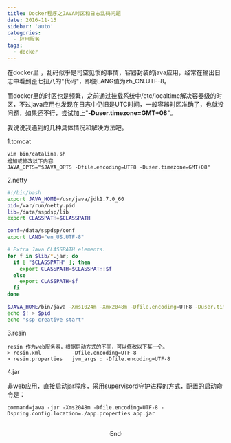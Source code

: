 ```yaml
---
title: Docker程序之JAVA时区和日志乱码问题
date: 2016-11-15
sidebar: 'auto'
categories:
  - 应用服务
tags:
  - docker
---
```


在docker里 ，乱码似乎是司空见惯的事情，容器封装的java应用，经常在输出日志中看到歪七扭八的"代码"，即便LANG值为zh\_CN.UTF-8。

而docker里的时区也是频繁，之前通过挂载系统中/etc/localtime解决容器级的时区，不过java应用也发现在日志中仍旧是UTC时间，一般容器时区准确了，也就没问题，如果还不行，尝试加上"**\-Duser.timezone=GMT+08**"。

我说说我遇到的几种具体情况和解决方法吧。

1.tomcat

```
vim bin/catalina.sh
增加或修改以下内容
JAVA_OPTS="$JAVA_OPTS -Dfile.encoding=UTF8 -Duser.timezone=GMT+08"
```

2.netty

```bash
#!/bin/bash
export JAVA_HOME=/usr/java/jdk1.7.0_60
pid=/var/run/netty.pid
lib=/data/sspdsp/lib
export CLASSPATH=$CLASSPATH

conf=/data/sspdsp/conf
export LANG="en_US.UTF-8"

# Extra Java CLASSPATH elements. 
for f in $lib/*.jar; do
  if [ "$CLASSPATH" ]; then
    export CLASSPATH=$CLASSPATH:$f
  else
    export CLASSPATH=$f
  fi
done

$JAVA_HOME/bin/java -Xms1024m -Xmx2048m -Dfile.encoding=UTF8 -Duser.timezone=GMT+08 -cp $CLASSPATH com.emar.ssp.SspServer /data/sspdsp/conf/config.properties 200 &
echo $! > $pid 
echo "ssp-creative start"
```

3.resin

```
resin 作为web服务器，根据启动方式的不同，可以修改以下某一个。
> resin.xml          -Dfile.encoding=UTF-8
> resin.properties   jvm_args : -Dfile.encoding=UTF-8
```

4.jar

非web应用，直接启动jar程序，采用supervisord守护进程的方式，配置的启动命令是：

```
command=java -jar -Xms2048m -Dfile.encoding=UTF-8 -Dspring.config.location=./app.properties app.jar
```
<br>

<center>  ·End·  </center>
